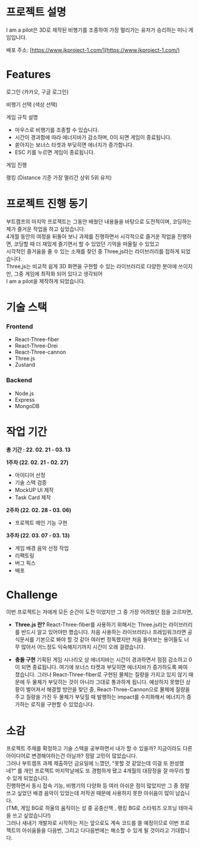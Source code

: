 # 프로젝트 설명

I am a pilot은 3D로 제작된 비행기를 조종하여 가장 멀리가는 유저가 승리하는 미니 게임입니다.

배포 주소: [https://www.jkproject-1.com/](https://www.jkproject-1.com/)

# Features

로그인 (카카오, 구글 로그인)

비행기 선택 (색상 선택)

게임 규칙 설명

- 마우스로 비행기를 조종할 수 있습니다.
- 시간이 경과함에 따라 에너지바가 감소하며, 0이 되면 게임이 종료됩니다.
- 쏟아지는 보너스 타겟과 부딪히면 에너지가 증가합니다.
- ESC 키를 누르면 게임이 종료됩니다.

게임 진행

랭킹 (Distance 기준 가장 멀리간 상위 5위 유저)

# 프로젝트 진행 동기

부트캠프의 마지막 프로젝트는 그동안 배웠던 내용들을 바탕으로 도전적이며, 코딩하는 제가 즐거운 작업을 하고 싶었습니다.<br>
4개월 동안의 여정을 뒤돌아 보니 과제를 진행하면서 시각적으로 즐거운 작업을 진행하면, 코딩할 때 더 재밌게 즐기면서 할 수 있었던 기억을 떠올릴 수 있었고 <br> 시각적인 즐거움을 줄 수 있는 소재를 찾던 중 Three,js라는 라이브러리를 접하게 되었습니다.<br>
Three,js는 비교적 쉽게 3D 화면을 구현할 수 있는 라이브러리로 다양한 분야에 쓰이지만, 그중 게임에 최적화
되어 있다고 생각되어 <br>I am a pilot을 제작하게 되었습니다.

# 기술 스택

### Frontend

- React-Three-fiber
- React-Three-Drei
- React-Three-cannon
- Three.js
- Zustand

### Backend

- Node.js
- Express
- MongoDB

# 작업 기간

**총 기간 : 22. 02. 21 - 03. 13**

**1주차 (22. 02. 21 - 02. 27)**

- 아이디어 선정
- 기술 스택 검증
- MockUP UI 제작
- Task Card 제작

**2주차 (22. 02. 28 - 03. 06)**

- 프로젝트 메인 기능 구현

**3주차 (22. 03. 07 - 03. 13)**

- 게임 배경 음악 선정 작업
- 리팩토링
- 버그 픽스
- 배포

# Challenge

이번 프로젝트는 저에게 모든 순간이 도전 이었지만 그 중 가장 어려웠던 점을 고르자면,

- **Three.js 란?**
  React-Three-fiber를 사용하기 위해서는 Three.js라는 라이브러리를 반드시 알고 있어야만 했습니다.
  처음 사용하는 라이브러리나 프레임워크라면 공식문서를 기본으로 봐야 할 것 같아 여러번 정독했지만
  처음 들어보는 용어들도 너무 많아서 어느정도 익숙해지기까지 시간이 오래 걸렸습니다.

- **충돌 구현**
  기획된 게임 시나리오 상 에너지바는 시간이 경과하면서 점점 감소하고 0이 되면 종료됩니다.
  여기에 보너스 타켓과 부딪히면 에너지바가 증가하도록 짜여 졌습니다.
  그러나 React-Three-fiber로 구현된 물체는 질량을 가지고 있지 않기 때문에 두 물체가 부딪히는 것이 아니라
  그대로 통과하게 됩니다.
  예상하지 못했던 상황이 벌어져서 해결할 방안을 찾던 중, React-Three-Cannon으로 물체에 질량을 주고
  질량을 가진 두 물체가 부딪힐 때 발행하는 impact를 수치화해서 에너지가 증가하는 로직을 구현할 수 있었습니다.

# 소감

프로젝트 주제를 확정하고 기술 스택을 공부하면서
내가 할 수 있을까? 지금이라도 다른 아이디어로 변경해야하는건 아닐까? 정말 고민이 많았습니다.<br>
그러나 부트캠프 과제 제출하던 금요일에 느꼈던, “못할 것 같았는데 이걸 또 완성했네?” 를
개인 프로젝트 마지막날에도 또 경험하게 됐고 4개월의 대장정을 잘 마무리 할 수 있게 되었습니다.<br>
진행하면서 동시 접속 기능, 비행기의 다양화 등 여러 아쉬운 점이 많았지만 그 중
정말 쓰고 싶었던 배경 음악이 있었는데 저작권 때문에 사용하지 못한 아쉬움이 많이 남습니다.<br>
(TMI, 게임 BG로 하울의 움직이는 성 중 공중산책 , 랭킹 BG로 스타워즈 오프닝 테마곡을 쓰고 싶었습니다!)<br>
그러나 새내기 개발자로 시작하는 저는 앞으로도 계속 코드를 쓸 예정이므로
이번 프로젝트의 아쉬움들을 다음번, 그리고 다다음번에는 해소할 수 있게 될 것이라고 기대합니다.

